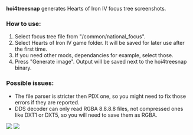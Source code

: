 __hoi4treesnap__ generates Hearts of Iron IV focus tree screenshots.

### How to use:
1. Select focus tree file from "/common/national_focus".
2. Select Hearts of Iron IV game folder. It will be saved for later use after the first time.
3. If you need other mods, dependancies for example, select those.
4. Press "Generate image". Output will be saved next to the hoi4treesnap binary.

### Possible issues:
* The file parser is stricter then PDX one, so you might need to fix those errors if they are reported.
* DDS decoder can only read RGBA 8.8.8.8 files, not compressed ones like DXT1 or DXT5, so you will need to save them as RGBA.

<img src="https://i.imgur.com/1Wepd3Z.png">
<img src="https://i.imgur.com/MKPV5Cc.png">
